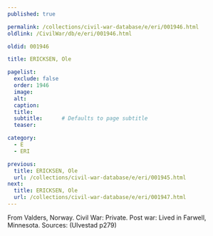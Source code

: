 ```yaml
---
published: true

permalink: /collections/civil-war-database/e/eri/001946.html
oldlink: /CivilWar/db/e/eri/001946.html

oldid: 001946

title: ERICKSEN, Ole

pagelist:
  exclude: false
  order: 1946
  image: 
  alt:
  caption:
  title:
  subtitle:      # Defaults to page subtitle
  teaser:

category: 
  - E 
  - ERI

previous:
  title: ERICKSEN, Ole
  url: /collections/civil-war-database/e/eri/001945.html  
next:
  title: ERICKSEN, Ole
  url: /collections/civil-war-database/e/eri/001947.html   
---
```

From Valders, Norway. Civil War: Private. Post war: Lived in Farwell, Minnesota. Sources: (Ulvestad p279)